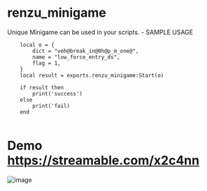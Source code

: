 # renzu_minigame
Unique Minigame can be used in your scripts.
    - SAMPLE USAGE
```
    local o = {
        dict = "veh@break_in@0h@p_m_one@",
        name = "low_force_entry_ds",
        flag = 1,
    }
    local result = exports.renzu_minigame:Start(o)

    if result then
        print('success')
    else
        print('fail)
    end
    
```
# Demo https://streamable.com/x2c4nn
![image](https://user-images.githubusercontent.com/82306584/134774034-9765f13c-8445-48ae-8ed5-d35c7fd75753.png)


